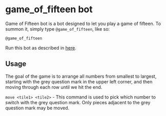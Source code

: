 # game_of_fifteen bot

Game of Fifteen bot is a bot designed to let you play a game of fifteen. To summon it, simply type `@game_of_fifteen`,
like so:

```
@game_of_fifteen
```

Run this bot as described in [here](https://zulipchat.com/api/running-bots#running-a-bot).

## Usage

The goal of the game is to arrange all numbers from smallest to largest, starting with the grey question mark in the upper left corner, and then moving through each row until we hit the end.

`move <tile1> <tile2>` - This command is used to pick which number to switch with the grey question mark. Only pieces adjacent to the grey question mark may be moved.
